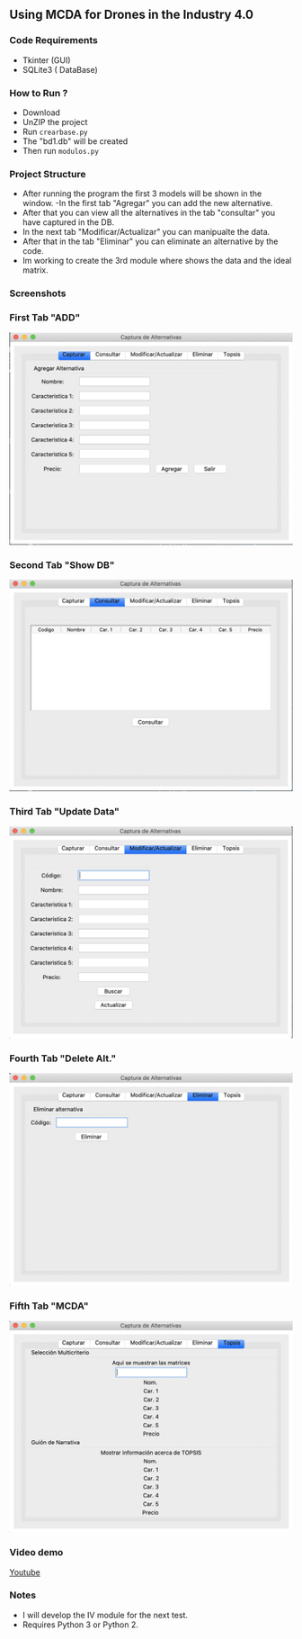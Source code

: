##  Using MCDA for Drones in the Industry 4.0 

### Code Requirements
- Tkinter (GUI)
- SQLite3 ( DataBase)

### How to Run ? 
- Download
- UnZIP the project
- Run `crearbase.py`
- The "bd1.db" will be created
- Then run `modulos.py`

### Project Structure

- After running the program the first 3 models will be shown in the window.
-In the first tab "Agregar" you can add the new alternative.
- After that you can view all the alternatives in the tab "consultar" you have captured in the DB.
- In the next tab "Modificar/Actualizar" you can manipualte the data.
- After that in the tab "Eliminar" you can eliminate an alternative by the code.
- Im working to create the 3rd module where shows the data and the ideal matrix.

### Screenshots

### First Tab "ADD"
<img src="https://github.com/Jacobprojects/MCDA-Industry-4.0/blob/master/Screen%20Shot%202020-02-16%20at%2022.46.34.png">

### Second Tab "Show DB"
<img src="https://github.com/Jacobprojects/MCDA-Industry-4.0/blob/master/Screen%20Shot%202020-02-16%20at%2022.46.42.png">

### Third Tab "Update Data"
<img src="https://github.com/Jacobprojects/MCDA-Industry-4.0/blob/master/Screen%20Shot%202020-02-16%20at%2022.46.52.png">

### Fourth Tab "Delete Alt."
<img src="https://github.com/Jacobprojects/MCDA-Industry-4.0/blob/master/Screen%20Shot%202020-02-16%20at%2022.46.59.png">

### Fifth Tab "MCDA"
<img src="https://github.com/Jacobprojects/MCDA-Industry-4.0/blob/master/Screen%20Shot%202020-02-16%20at%2022.47.07.png">


### Video demo

[Youtube](https://www.youtube.com/watch?v=p8WyEn14Cto&t=312s)


### Notes
- I will develop the IV module for the next test.
- Requires Python 3 or Python 2.
